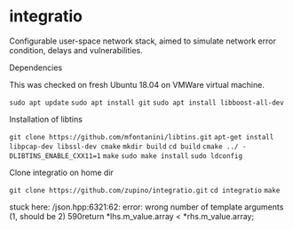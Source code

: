 # integratio
Configurable user-space network stack, aimed to simulate network error condition, delays and vulnerabilities.


Dependencies

This was checked on fresh Ubuntu 18.04 on VMWare virtual machine.

`sudo apt update`
`sudo apt install git`
`sudo apt install libboost-all-dev`

Installation of libtins

`git clone https://github.com/mfontanini/libtins.git`
`apt-get install libpcap-dev libssl-dev cmake`
`mkdir build`
`cd build`
`cmake ../ -DLIBTINS_ENABLE_CXX11=1`
`make`
`sudo make install`
`sudo ldconfig`

Clone integratio on home dir

`git clone https://github.com/zupino/integratio.git`
`cd integratio`
`make`

stuck here:
/json.hpp:6321:62: error: wrong number of template arguments (1, should be 2)
590return *lhs.m_value.array < *rhs.m_value.array;
